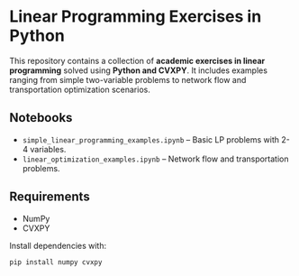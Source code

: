 # Linear Programming Exercises in Python

This repository contains a collection of **academic exercises in linear programming** solved using **Python and CVXPY**. It includes examples ranging from simple two-variable problems to network flow and transportation optimization scenarios.

## Notebooks

- `simple_linear_programming_examples.ipynb` – Basic LP problems with 2-4 variables.
- `linear_optimization_examples.ipynb` – Network flow and transportation problems.

## Requirements

- NumPy  
- CVXPY

Install dependencies with:
```bash
pip install numpy cvxpy
